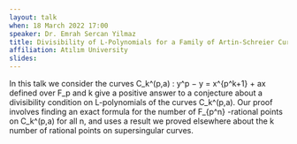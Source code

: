 ```yaml
---
layout: talk
when: 18 March 2022 17:00
speaker: Dr. Emrah Sercan Yilmaz
title: Divisibility of L-Polynomials for a Family of Artin-Schreier Curves
affiliation: Atılım University
slides:
---
```

In this talk we consider the curves C_k^(p,a) : y^p − y = x^{p^k+1} + ax defined over F_p and k give a positive answer to a conjecture about a divisibility condition on L-polynomials of the curves C_k^(p,a). Our proof involves finding an exact formula for the number of F_{p^n} -rational points on C_k^(p,a) for all n, and uses a result we proved elsewhere about the k number of rational points on supersingular curves.
